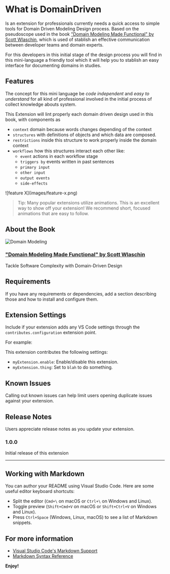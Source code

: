 # What is DomainDriven

Is an extension for professionals currently needs a quick access to simple tools for
Domain Driven Modeling Design process. Based on the pseudoscope used in the book
["Domain Modeling Made Functional" by Scott Wlaschin](https://pragprog.com/titles/swdddf/domain-modeling-made-functional/),
which is used of stablish an effective communication between developer teams and domain
experts.

For this developers in this initial stage of the design process you will find in this
mini-language a friendly tool which it will help you to stablish an easy interface for
documenting domains in studies.

## Features

The concept for this mini language be _code independent_ and _easy to understand_ for all
kind of professional involved in the initial process of collect knowledge abouts system.

This Extension will lint properly each domain driven design used in this book, with
components as

- `context` domain because words changes depending of the context
- `structures` with definitions of objects and which data are composed.
- `restrictions` inside this structure to work properly inside the domain context
- `workflows` how this structures interact each other like:
  - `event` actions in each workflow stage
  - `triggers by` events written in past sentences
  - `primary input`
  - `other input`
  - `output events`
  - `side-effects`

\!\[feature X\]\(images/feature-x.png\)

> Tip: Many popular extensions utilize animations. This is an excellent way to show off
> your extension! We recommend short, focused animations that are easy to follow.

## About the Book

![Domain Modeling ](https://pragprog.com/titles/swdddf/domain-modeling-made-functional/swdddf_hu6d5b8b63a4954cb696e89b39f929331b_660103_375x0_resize_q75_box.jpg)

### ["Domain Modeling Made Functional" by Scott Wlaschin](https://pragprog.com/titles/swdddf/domain-modeling-made-functional/)

Tackle Software Complexity with Domain-Driven Design

## Requirements

If you have any requirements or dependencies, add a section describing those and how to
install and configure them.

## Extension Settings

Include if your extension adds any VS Code settings through the
`contributes.configuration` extension point.

For example:

This extension contributes the following settings:

- `myExtension.enable`: Enable/disable this extension.
- `myExtension.thing`: Set to `blah` to do something.

## Known Issues

Calling out known issues can help limit users opening duplicate issues against your
extension.

## Release Notes

Users appreciate release notes as you update your extension.

### 1.0.0

Initial release of this extension

---

## Working with Markdown

You can author your README using Visual Studio Code. Here are some useful editor keyboard
shortcuts:

- Split the editor (`Cmd+\` on macOS or `Ctrl+\` on Windows and Linux).
- Toggle preview (`Shift+Cmd+V` on macOS or `Shift+Ctrl+V` on Windows and Linux).
- Press `Ctrl+Space` (Windows, Linux, macOS) to see a list of Markdown snippets.

## For more information

- [Visual Studio Code's Markdown Support](http://code.visualstudio.com/docs/languages/markdown)
- [Markdown Syntax Reference](https://help.github.com/articles/markdown-basics/)

**Enjoy!**
